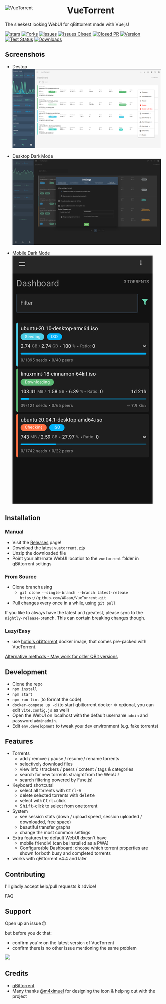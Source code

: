 <div>
  <img align="left" width="200" src="https://cdn.jsdelivr.net/gh/WDaan/VueTorrent/VueTorrent-logo.png" alt="VueTorrent"/>
  <h1>VueTorrent</h1>
  <p>The sleekest looking WebUI for qBittorrent made with Vue.js!</p>
  <p>
    <a href="https://img.shields.io/github/stars/WDaan/VueTorrent">
      <img src="https://img.shields.io/github/stars/WDaan/VueTorrent" alt="stars"/></a>
    <a href="https://img.shields.io/github/forks/WDaan/VueTorrent">
      <img src="https://img.shields.io/github/forks/WDaan/VueTorrent" alt="Forks"/></a>
    <a href="https://img.shields.io/github/issues/WDaan/VueTorrent">
      <img src="https://img.shields.io/github/issues/WDaan/VueTorrent" alt="Issues"/></a>
    <a href="https://img.shields.io/github/issues-closed/wdaan/vuetorrent">
      <img src="https://img.shields.io/github/issues-closed/WDaan/VueTorrent" alt="Issues Closed"/></a>
    <a href="https://img.shields.io/github/issues-pr-closed/wdaan/VueTorrent">
      <img src="https://img.shields.io/github/issues-pr-closed/wdaan/VueTorrent" alt="Closed PR"/></a>
    <a href="https://img.shields.io/github/v/release/wdaan/vuetorrent">
      <img src="https://img.shields.io/github/v/release/wdaan/vuetorrent" alt="Version"/></a>
    <a href="https://img.shields.io/github/workflow/status/wdaan/vuetorrent/Test%20Core%20Components">
      <img src="https://img.shields.io/github/workflow/status/wdaan/vuetorrent/Test%20Core%20Components" alt="Test Status"></a>
    <a href="https://img.shields.io/github/downloads/wdaan/vuetorrent/total">
      <img src="https://img.shields.io/github/downloads/wdaan/vuetorrent/total" alt="Downloads"></a>
  </p>
</div>


## Screenshots

+ Destop  
![](readme_assets/screenshot-desktop.png)  


+ Desktop Dark Mode  
![](readme_assets/screenshot-desktop-dark-mode.png)  


+ Mobile Dark Mode  
![](readme_assets/screenshot-mobile-dark-mode.png)  


## Installation

### Manual

- Visit the [Releases](https://github.com/WDaan/VueTorrent/releases) page!
- Download the latest `vuetorrent.zip`
- Unzip the downloaded file
- Point your alternate WebUI location to the `vuetorrent` folder in qBittorrent settings

### From Source

- Clone branch using
  - `git clone --single-branch --branch latest-release https://github.com/WDaan/VueTorrent.git`
- Pull changes every once in a while, using `git pull`

If you like to always have the latest and greatest, please sync to the `nightly-release`-branch. This can contain breaking changes though.

### Lazy/Easy

- use [hotio's qbittorrent](https://hotio.dev/containers/qbittorrent/) docker image, that comes pre-packed with VueTorrent.

[Alternative methods - May work for older QBit versions](../../wiki/Alternative_Installation_Methods)

## Development

- Clone the repo
- `npm install`
- `npm start`
- `npm run lint` (to format the code)
- `docker-compose up -d` (to start qbittorrent docker => optional, you can edit `vite.config.js` as well)
- Open the WebUI on localhost with the default username `admin` and password `adminadmin`.
- Edit `env.development` to tweak your dev environment (e.g. fake torrents)

## Features

- Torrents
  - add / remove / pause / resume / rename torrents
  - selectively download files
  - view info / trackers / peers / content / tags & categories
  - search for new torrents straight from the WebUI!
  - search filtering powered by Fuse.js!
- Keyboard shortcuts!
  - select all torrents with <kbd>Ctrl</kbd>-<kbd>A</kbd>
  - delete selected torrents with <kbd>delete</kbd>
  - select with <kbd>Ctrl</kbd>+click
  - <kbd>Shift</kbd>-click to select from one torrent
- System
  - see session stats (down / upload speed, session uploaded / downloaded, free space)
  - beautiful transfer graphs
  - change the most common settings
- Extra features the default WebUI doesn't have
  - mobile friendly! (can be installed as a PWA)
  - Configureable Dashboard: choose which torrent properties are shown for both busy and completed torrents
- works with qBittorrent v4.4 and later

## Contributing

I'll gladly accept help/pull requests & advice!

[FAQ](../../wiki/FAQ)

## Support

Open up an issue 😛

but before you do that:

- confirm you're on the latest version of VueTorrent
- confirm there is no other issue mentioning the same problem

<a href="https://www.buymeacoffee.com/wdaan"><img src="https://img.buymeacoffee.com/button-api/?text=Buy me a coffee&emoji=&slug=wdaan&button_colour=FFDD00&font_colour=000000&font_family=Arial&outline_colour=000000&coffee_colour=ffffff"></a>

## Credits

- [qBittorrent](https://github.com/qbittorrent/qBittorrent)
- Many thanks [@m4ximuel](https://github.com/m4ximuel) for designing the icon & helping out with the project
